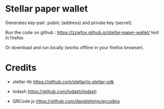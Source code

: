 # Stellar paper wallet
Generates key-pair: public (address) and private key (secret).

Run the code on github :
https://zzwfox.github.io/stellar-paper-wallet/
test in firefox

Or download and run locally (works offline in your firefox browser).

# Credits

- stellar-lib
https://github.com/stellar/js-stellar-sdk

- lodash
https://github.com/lodash/lodash

- QRCode.js
https://github.com/davidshimjs/qrcodejs
